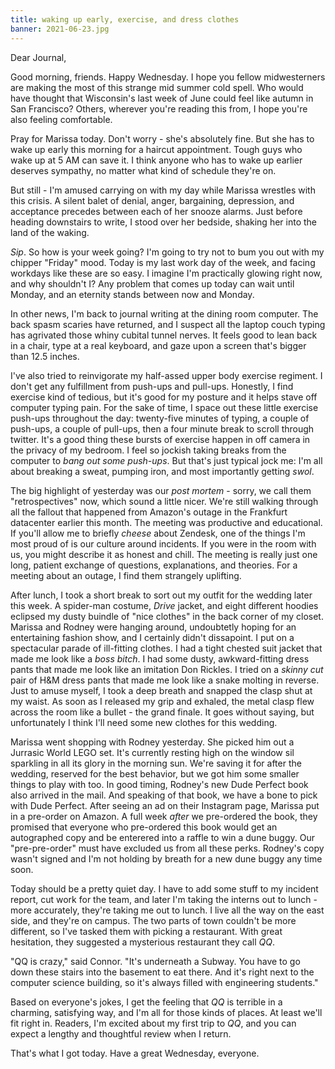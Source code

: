 ```yaml
---
title: waking up early, exercise, and dress clothes
banner: 2021-06-23.jpg
---
```


Dear Journal,

Good morning, friends.  Happy Wednesday.  I hope you fellow
midwesterners are making the most of this strange mid summer cold
spell.  Who would have thought that Wisconsin's last week of June
could feel like autumn in San Francisco?  Others, wherever you're
reading this from, I hope you're also feeling comfortable.

Pray for Marissa today.  Don't worry - she's absolutely fine.  But she
has to wake up early this morning for a haircut appointment.  Tough
guys who wake up at 5 AM can save it.  I think anyone who has to wake
up earlier deserves sympathy, no matter what kind of schedule they're
on.

But still - I'm amused carrying on with my day while Marissa wrestles
with this crisis.  A silent balet of denial, anger, bargaining,
depression, and acceptance precedes between each of her snooze alarms.
Just before heading downstairs to write, I stood over her bedside,
shaking her into the land of the waking.

_Sip_.  So how is your week going?  I'm going to try not to bum you
out with my chipper "Friday" mood.  Today is my last work day of the
week, and facing workdays like these are so easy.  I imagine I'm
practically glowing right now, and why shouldn't I?  Any problem that
comes up today can wait until Monday, and an eternity stands between
now and Monday.

In other news, I'm back to journal writing at the dining room
computer.  The back spasm scaries have returned, and I suspect all the
laptop couch typing has agrivated those whiny cubital tunnel nerves.
It feels good to lean back in a chair, type at a real keyboard, and
gaze upon a screen that's bigger than 12.5 inches.

I've also tried to reinvigorate my half-assed upper body exercise
regiment.  I don't get any fulfillment from push-ups and pull-ups.
Honestly, I find exercise kind of tedious, but it's good for my
posture and it helps stave off computer typing pain.  For the sake of
time, I space out these little exercise push-ups throughout the day:
twenty-five minutes of typing, a couple of push-ups, a couple of
pull-ups, then a four minute break to scroll through twitter.  It's a
good thing these bursts of exercise happen in off camera in the
privacy of my bedroom.  I feel so jockish taking breaks from the
computer to _bang out some push-ups_.  But that's just typical jock
me: I'm all about breaking a sweat, pumping iron, and most importantly
getting _swol_.

The big highlight of yesterday was our _post mortem_ - sorry, we call
them "retrospectives" now, which sound a little nicer.  We're still
walking through all the fallout that happened from Amazon's outage in
the Frankfurt datacenter earlier this month.  The meeting was
productive and educational.  If you'll allow me to briefly _cheese_
about Zendesk, one of the things I'm most proud of is our culture
around incidents.  If you were in the room with us, you might describe
it as honest and chill.  The meeting is really just one long, patient
exchange of questions, explanations, and theories.  For a meeting
about an outage, I find them strangely uplifting.

After lunch, I took a short break to sort out my outfit for the
wedding later this week.  A spider-man costume, _Drive_ jacket, and
eight different hoodies eclipsed my dusty buindle of "nice clothes" in
the back corner of my closet.  Marissa and Rodney were hanging around,
undoubtetly hoping for an entertaining fashion show, and I certainly
didn't dissapoint.  I put on a spectacular parade of ill-fitting
clothes.  I had a tight chested suit jacket that made me look like a
_boss bitch_.  I had some dusty, awkward-fitting dress pants that made
me look like an imitation Don Rickles.  I tried on a _skinny cut_ pair
of H&M dress pants that made me look like a snake molting in reverse.
Just to amuse myself, I took a deep breath and snapped the clasp shut
at my waist.  As soon as I released my grip and exhaled, the metal
clasp flew across the room like a bullet - the grand finale.  It goes
without saying, but unfortunately I think I'll need some new clothes
for this wedding.

Marissa went shopping with Rodney yesterday.  She picked him out a
Jurrasic World LEGO set.  It's currently resting high on the window
sil sparkling in all its glory in the morning sun.  We're saving it
for after the wedding, reserved for the best behavior, but we got him
some smaller things to play with too.  In good timing, Rodney's new
Dude Perfect book also arrived in the mail.  And speaking of that
book, we have a bone to pick with Dude Perfect.  After seeing an ad on
their Instagram page, Marissa put in a pre-order on Amazon.  A full
week _after_ we pre-ordered the book, they promised that everyone who
pre-ordered this book would get an autographed copy and be enterered
into a raffle to win a dune buggy.  Our "pre-pre-order" must have
excluded us from all these perks.  Rodney's copy wasn't signed and I'm
not holding by breath for a new dune buggy any time soon.

Today should be a pretty quiet day.  I have to add some stuff to my
incident report, cut work for the team, and later I'm taking the
interns out to lunch - more accurately, they're taking me out to
lunch.  I live all the way on the east side, and they're on campus.
The two parts of town couldn't be more different, so I've tasked them
with picking a restaurant.  With great hesitation, they suggested a
mysterious restaurant they call _QQ_.

"QQ is crazy," said Connor.  "It's underneath a Subway.  You have to
go down these stairs into the basement to eat there.  And it's right
next to the computer science building, so it's always filled with
engineering students."

Based on everyone's jokes, I get the feeling that _QQ_ is terrible in
a charming, satisfying way, and I'm all for those kinds of places.  At
least we'll fit right in.  Readers, I'm excited about my first trip to
_QQ_, and you can expect a lengthy and thoughtful review when I
return.

That's what I got today.  Have a great Wednesday, everyone.
